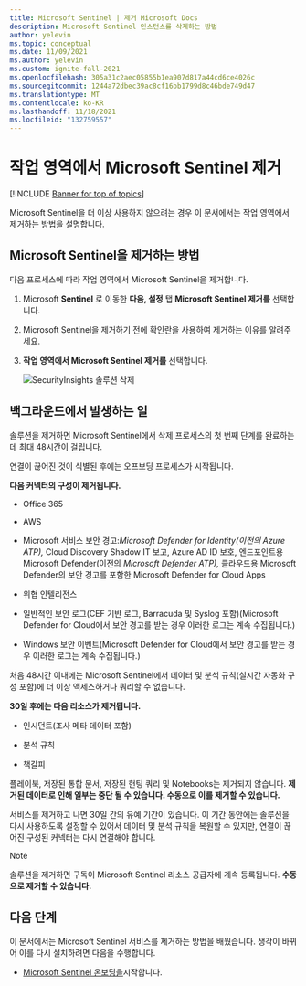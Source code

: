 ```yaml
---
title: Microsoft Sentinel | 제거 Microsoft Docs
description: Microsoft Sentinel 인스턴스를 삭제하는 방법
author: yelevin
ms.topic: conceptual
ms.date: 11/09/2021
ms.author: yelevin
ms.custom: ignite-fall-2021
ms.openlocfilehash: 305a31c2aec05855b1ea907d817a44cd6ce4026c
ms.sourcegitcommit: 1244a72dbec39ac8cf16bb1799d8c46bde749d47
ms.translationtype: MT
ms.contentlocale: ko-KR
ms.lasthandoff: 11/18/2021
ms.locfileid: "132759557"
---
```

# <a name="remove-microsoft-sentinel-from-your-workspace"></a>작업 영역에서 Microsoft Sentinel 제거

[!INCLUDE [Banner for top of topics](./includes/banner.md)]

Microsoft Sentinel을 더 이상 사용하지 않으려는 경우 이 문서에서는 작업 영역에서 제거하는 방법을 설명합니다.

## <a name="how-to-remove-microsoft-sentinel"></a>Microsoft Sentinel을 제거하는 방법

다음 프로세스에 따라 작업 영역에서 Microsoft Sentinel을 제거합니다.

1. Microsoft **Sentinel** 로 이동한 **다음, 설정** 탭 **Microsoft Sentinel 제거를** 선택합니다.

1. Microsoft Sentinel을 제거하기 전에 확인란을 사용하여 제거하는 이유를 알려주세요.

1. **작업 영역에서 Microsoft Sentinel 제거를** 선택합니다.
    
    ![SecurityInsights 솔루션 삭제](media/offboard/delete-solution.png)

## <a name="what-happens-behind-the-scenes"></a>백그라운드에서 발생하는 일

솔루션을 제거하면 Microsoft Sentinel에서 삭제 프로세스의 첫 번째 단계를 완료하는 데 최대 48시간이 걸립니다.

연결이 끊어진 것이 식별된 후에는 오프보딩 프로세스가 시작됩니다.

**다음 커넥터의 구성이 제거됩니다.**
-   Office 365

-   AWS

-   Microsoft 서비스 보안 경고:*Microsoft Defender for Identity(이전의 Azure ATP),* Cloud Discovery Shadow IT 보고, Azure AD ID 보호, 엔드포인트용 Microsoft Defender(이전의 *Microsoft Defender ATP),* 클라우드용 Microsoft Defender의 보안 경고를 포함한 Microsoft Defender for Cloud Apps

-   위협 인텔리전스

-   일반적인 보안 로그(CEF 기반 로그, Barracuda 및 Syslog 포함)(Microsoft Defender for Cloud에서 보안 경고를 받는 경우 이러한 로그는 계속 수집됩니다.)

-   Windows 보안 이벤트(Microsoft Defender for Cloud에서 보안 경고를 받는 경우 이러한 로그는 계속 수집됩니다.)

처음 48시간 이내에는 Microsoft Sentinel에서 데이터 및 분석 규칙(실시간 자동화 구성 포함)에 더 이상 액세스하거나 쿼리할 수 없습니다.

**30일 후에는 다음 리소스가 제거됩니다.**

-   인시던트(조사 메타 데이터 포함)

-   분석 규칙

-   책갈피

플레이북, 저장된 통합 문서, 저장된 헌팅 쿼리 및 Notebooks는 제거되지 않습니다. **제거된 데이터로 인해 일부는 중단 될 수 있습니다. 수동으로 이를 제거할 수 있습니다.**

서비스를 제거하고 나면 30일 간의 유예 기간이 있습니다. 이 기간 동안에는 솔루션을 다시 사용하도록 설정할 수 있어서 데이터 및 분석 규칙을 복원할 수 있지만, 연결이 끊어진 구성된 커넥터는 다시 연결해야 합니다.

> [!NOTE]
> 솔루션을 제거하면 구독이 Microsoft Sentinel 리소스 공급자에 계속 등록됩니다. **수동으로 제거할 수 있습니다.**




## <a name="next-steps"></a>다음 단계
이 문서에서는 Microsoft Sentinel 서비스를 제거하는 방법을 배웠습니다. 생각이 바뀌어 이를 다시 설치하려면 다음을 수행합니다.
- [Microsoft Sentinel 온보딩을](quickstart-onboard.md)시작합니다.
